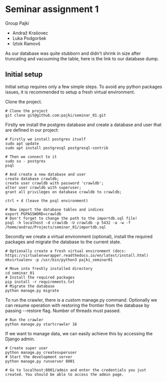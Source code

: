 # Seminar assignment 1

Group Pajki

- Andraž Krašovec
- Luka Podgoršek
- Iztok Ramovš

As our database was quite stubborn and didn't shrink in size after truncating and vacuuming the table, here is the link 
to our database dump.

## Initial setup

Initial setup requires only a few simple steps. To avoid any python packages issues, it
is recommended to setup a fresh virtual environment.

Clone the project.

    # Clone the project
    git clone git@github.com:pajki/seminar_01.git

Firstly we install the postgres database and create a database and user that are defined
in our project:
    
    # Firstly we install postgres itself
    sudo apt update
    sudo apt install postgresql postgresql-contrib
    
    # Then we connect to it 
    sudo su - postgres
    psql
    
    # And create a new database and user
    create database crawldb;
    create user crawldb with password 'crawldb';
    alter user crawldb with superuser;
    grant all privileges on database crawldb to crawldb;
    
    ctrl + d (leave the psql environment)
    
    # Now import the database tables and indices
    export PGPASSWORD=crawldb
    # Don't forget to change the path to the importdb.sql file!
    psql -h localhost -d crawldb -U crawldb -p 5432 -a -w -f /home/andraz/Projects/seminar_01/importdb.sql
    
Secondly we create a virtual environment (optional), install the required
packages and migrate the database to the current state.
    
    # Optionally create a fresh virtual environment (docs: https://virtualenvwrapper.readthedocs.io/en/latest/install.html)
    mkvirtualenv -p /usr/bin/python3 pajki_seminar01
    
    # Move into freshly installed directory
    cd seminar_01
    # Install the required packages
    pip install -r requirements.txt
    # Migrate the database
    python manage.py migrate
    
To run the crawler, there is a custom manage.py command. Optionally we can resume operation with restoring the frontier 
from the database by passing --restore flag. Number of threads must passed.
    
    # Run the crawler
    python manage.py startcrawler 16 
    
If we want to manage data, we can easily achieve this by accessing the Django admin.
    
    # Create super user
    python manage.py createsuperuser
    # Start the development server
    python manage.py runserver 8001
    
    # Go to localhost:8001/admin and enter the credentials you just created. You should be able to access the admin page.